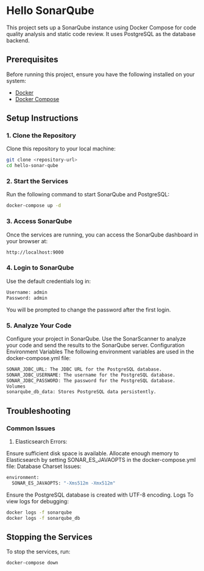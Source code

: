 # Hello SonarQube

This project sets up a SonarQube instance using Docker Compose for code quality analysis and static code review. It uses PostgreSQL as the database backend.

## Prerequisites

Before running this project, ensure you have the following installed on your system:
- [Docker](https://www.docker.com/)
- [Docker Compose](https://docs.docker.com/compose/)

## Setup Instructions

### 1. Clone the Repository

Clone this repository to your local machine:

```bash
git clone <repository-url>
cd hello-sonar-qube
```

### 2. Start the Services

Run the following command to start SonarQube and PostgreSQL:

```bash
docker-compose up -d
```

### 3. Access SonarQube

Once the services are running, you can access the SonarQube dashboard in your browser at:

```bash
http://localhost:9000
```

### 4. Login to SonarQube

Use the default credentials log in:

```bash
Username: admin
Password: admin
```

You will be prompted to change the password after the first login.

### 5. Analyze Your Code

Configure your project in SonarQube.
Use the SonarScanner to analyze your code and send the results to the SonarQube server.
Configuration
Environment Variables
The following environment variables are used in the docker-compose.yml file:

```bash
SONAR_JDBC_URL: The JDBC URL for the PostgreSQL database.
SONAR_JDBC_USERNAME: The username for the PostgreSQL database.
SONAR_JDBC_PASSWORD: The password for the PostgreSQL database.
Volumes
sonarqube_db_data: Stores PostgreSQL data persistently.
```

## Troubleshooting

### Common Issues

1. Elasticsearch Errors:

Ensure sufficient disk space is available.
Allocate enough memory to Elasticsearch by setting SONAR_ES_JAVAOPTS in the docker-compose.yml file:
Database Charset Issues:

```bash
environment:
  SONAR_ES_JAVAOPTS: "-Xms512m -Xmx512m"
```

Ensure the PostgreSQL database is created with UTF-8 encoding.
Logs
To view logs for debugging:

```bash
docker logs -f sonarqube
docker logs -f sonarqube_db
```

## Stopping the Services

To stop the services, run:

```bash
docker-compose down
```